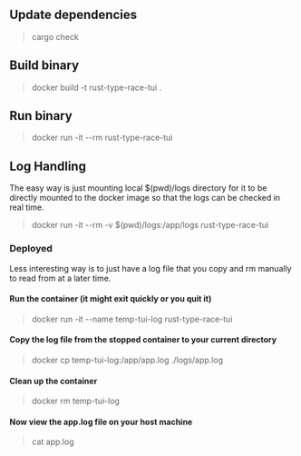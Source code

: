 ## Update dependencies
> cargo check

## Build binary
> docker build -t rust-type-race-tui .

## Run binary
> docker run -it --rm rust-type-race-tui

## Log Handling
The easy way is just mounting local $(pwd)/logs directory for it to be directly mounted to the docker image so that the logs can be checked in real time.

> docker run -it --rm -v $(pwd)/logs:/app/logs rust-type-race-tui


### Deployed
Less interesting way is to just have a log file that you copy and rm manually to read from at a later time.

#### Run the container (it might exit quickly or you quit it)
> docker run -it --name temp-tui-log rust-type-race-tui

#### Copy the log file from the stopped container to your current directory
> docker cp temp-tui-log:/app/app.log ./logs/app.log

#### Clean up the container
> docker rm temp-tui-log

#### Now view the app.log file on your host machine
> cat app.log

